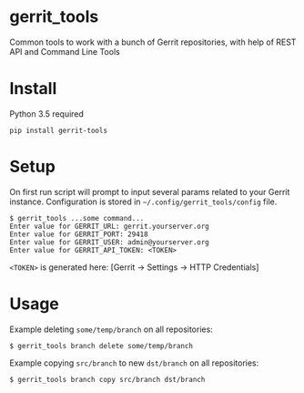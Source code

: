 gerrit_tools
============
Common tools to work with a bunch of Gerrit repositories, with help of REST API and Command Line Tools

Install
=======
Python 3.5 required
```commandline
pip install gerrit-tools
```

Setup
=====
On first run script will prompt to input several params related to your Gerrit instance.
Configuration is stored in `~/.config/gerrit_tools/config` file.
```commandline
$ gerrit_tools ...some command...
Enter value for GERRIT_URL: gerrit.yourserver.org
Enter value for GERRIT_PORT: 29418
Enter value for GERRIT_USER: admin@yourserver.org
Enter value for GERRIT_API_TOKEN: <TOKEN>
```
`<TOKEN>` is generated here: [Gerrit -> Settings -> HTTP Credentials]

Usage
=====
Example deleting `some/temp/branch` on all repositories:
```commandline
$ gerrit_tools branch delete some/temp/branch
```

Example copying `src/branch` to new `dst/branch` on all repositories:
```commandline
$ gerrit_tools branch copy src/branch dst/branch
```